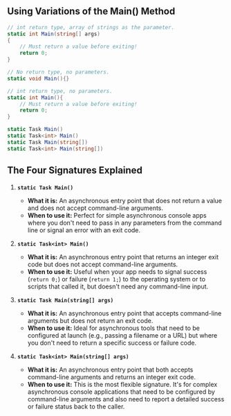 ## Using Variations of the Main() Method

```c#
// int return type, array of strings as the parameter.
static int Main(string[] args)
{
    // Must return a value before exiting!
    return 0;
}
```

```c#
// No return type, no parameters.
static void Main(){}
```

```c#
// int return type, no parameters.
static int Main(){
    // Must return a value before exiting!
    return 0;
}
```

```c#
static Task Main()
static Task<int> Main()
static Task Main(string[])
static Task<int> Main(string[])
```

## The Four Signatures Explained

1.  **`static Task Main()`**
    
    - **What it is:** An asynchronous entry point that does not return a value and does not accept command-line arguments.
    - **When to use it:** Perfect for simple asynchronous console apps where you don't need to pass in any parameters from the command line or signal an error with an exit code.
2.  **`static Task<int> Main()`**
    
    - **What it is:** An asynchronous entry point that returns an integer exit code but does not accept command-line arguments.
    - **When to use it:** Useful when your app needs to signal success (`return 0;`) or failure (`return 1;`) to the operating system or to scripts that called it, but doesn't need any command-line input.
3.  **`static Task Main(string[] args)`**
    
    - **What it is:** An asynchronous entry point that accepts command-line arguments but does not return an exit code.
    - **When to use it:** Ideal for asynchronous tools that need to be configured at launch (e.g., passing a filename or a URL) but where you don't need to return a specific success or failure code.
4.  **`static Task<int> Main(string[] args)`**
    
    - **What it is:** An asynchronous entry point that both accepts command-line arguments and returns an integer exit code.
    - **When to use it:** This is the most flexible signature. It's for complex asynchronous console applications that need to be configured by command-line arguments and also need to report a detailed success or failure status back to the caller.